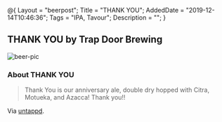 @{
 Layout = "beerpost";
 Title = "THANK YOU";
 AddedDate = "2019-12-14T10:46:36";
 Tags = "IPA, Tavour";
 Description = "";
 }
 

## THANK YOU by Trap Door Brewing

![beer-pic]

### About THANK YOU

> Thank You is our anniversary ale, double dry hopped with Citra, Motueka, and Azacca! Thank you!!

Via [untappd][untappd-url].

[untappd-url]: <https://untappd.com//b/trap-door-brewing-thank-you/2426610>
[beer-pic]: https://jasonpowley.com/assets/img/2019-12-14-thank-you.jpeg "THANK YOU by Trap Door Brewing"
